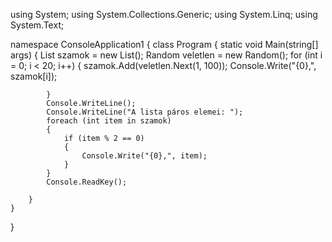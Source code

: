 using System;
using System.Collections.Generic;
using System.Linq;
using System.Text;

namespace ConsoleApplication1
{
    class Program
    {
        static void Main(string[] args)
        {
            List<int> szamok = new List<int>();
            Random veletlen = new Random();
            for (int i = 0; i < 20; i++)
            {
                szamok.Add(veletlen.Next(1, 100));
                Console.Write("{0},", szamok[i]);

            }
            Console.WriteLine();
            Console.WriteLine("A lista páros elemei: ");
            foreach (int item in szamok)
            {
                if (item % 2 == 0)
                {
                    Console.Write("{0},", item);
                }
            }
            Console.ReadKey();

        }
    }
}
